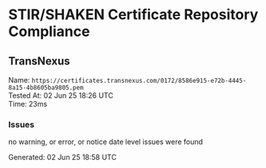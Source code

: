 # STIR/SHAKEN Certificate Repository Compliance

## TransNexus

Name: `https://certificates.transnexus.com/0172/8586e915-e72b-4445-8a15-4b8605ba9805.pem`\
Tested At: 02 Jun 25 18:26 UTC\
Time: 23ms

### Issues

no warning, or error, or notice date level issues were found

Generated: 02 Jun 25 18:58 UTC